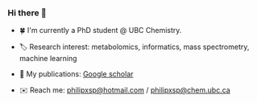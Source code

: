 ### Hi there 👋


- :four_leaf_clover:  I'm currently a PhD student @ UBC Chemistry.

- :label:  Research interest: metabolomics, informatics, mass spectrometry, machine learning

- :page_facing_up:  My publications: [Google scholar](https://scholar.google.ca/citations?user=en0zumcAAAAJ&hl=en)

- :envelope:  Reach me: philipxsp@hotmail.com / philipxsp@chem.ubc.ca


<!--

- :house:  My homepage: [shipeixing.com](https://shipeixing.com)
:cn:
- 🔭 I’m currently working on ...
- 🌱 I’m currently learning ...
- 👯 I’m looking to collaborate on ...
- 🤔 I’m looking for help with ...
- 💬 Ask me about ...
- 📫 How to reach me: ...
- 😄 Pronouns: ...
- ⚡ Fun fact: ...
-->
